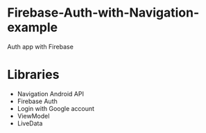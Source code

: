 # Firebase-Auth-with-Navigation-example
Auth app with Firebase

# Libraries
- Navigation Android API
- Firebase Auth
- Login with Google account
- ViewModel
- LiveData

